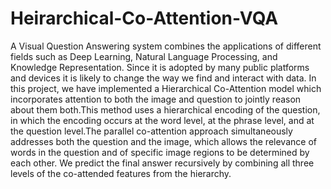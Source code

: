 # Heirarchical-Co-Attention-VQA
A Visual Question Answering system combines the applications of different fields such as Deep Learning, Natural Language Processing, and Knowledge Representation. Since it is adopted by many public platforms and devices it is likely to change the way we find and interact with data. 
  In this project, we have implemented a Hierarchical Co-Attention model which incorporates attention to both the image and question to jointly reason about them both.This method uses a hierarchical encoding of the question,  in which the encoding occurs at the word level,  at the phrase level, and at the question level.The parallel co-attention approach simultaneously addresses both the question and the image, which allows the relevance of words in the question and of specific image regions to be determined by each other. We predict the final answer recursively by combining all three levels of the co-attended features from the hierarchy.
